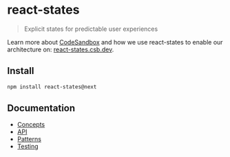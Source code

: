 # react-states

> Explicit states for predictable user experiences

Learn more about [CodeSandbox](https://codesandbox.io) and how we use react-states to enable our architecture on: [react-states.csb.dev](https://react-states.csb.dev).

## Install

```sh
npm install react-states@next
```

## Documentation

- [Concepts](docs/concepts.md)
- [API](docs/api.md)
- [Patterns](docs/patterns.md)
- [Testing](docs/testing.md)
